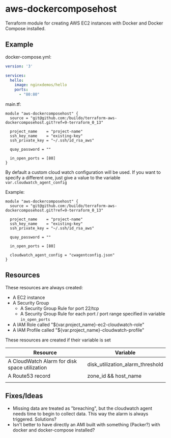 # aws-dockercomposehost

Terraform module for creating AWS EC2 instances with Docker and Docker Compose installed.

## Example

docker-compose.yml:
```yaml
version: '3'

services:
  hello:
    image: nginxdemos/hello
    ports:
      - "80:80"
```

main.tf:
```hcl
module "aws-dockercomposehost" {
  source = "git@github.com:/buildo/terraform-aws-dockercomposehost.git?ref=9-terraform_0_13"

  project_name    = "project-name"
  ssh_key_name    = "existing-key"
  ssh_private_key = "~/.ssh/id_rsa_aws"

  quay_password = ""

  in_open_ports = [80]
}

```

By default a custom cloud watch configuration will be used.
If you want to specify a different one, just give a value to the variable `var.cloudwatch_agent_config`

Example:

```hcl
module "aws-dockercomposehost" {
  source = "git@github.com:/buildo/terraform-aws-dockercomposehost.git?ref=9-terraform_0_13"

  project_name    = "project-name"
  ssh_key_name    = "existing-key"
  ssh_private_key = "~/.ssh/id_rsa_aws"

  quay_password = ""

  in_open_ports = [80]

  cloudwatch_agent_config = "cwagentconfig.json"
}
```

## Resources

These resources are always created:
- A EC2 instance
- A Security Group
    - A Security Group Rule for port 22/tcp
    - A Security Group Rule for each port / port range specified in variable `in_open_ports`
- A IAM Role called "${var.project_name}-ec2-cloudwatch-role"
- A IAM Profile called "${var.project_name}-cloudwatch-profile"

These resources are created if their variable is set

| Resource | Variable |
|---|---|
| A CloudWatch Alarm for disk space utilization | disk_utilization_alarm_threshold |
| A Route53 record | zone_id && host_name |
|   |   |

## Fixes/Ideas

- Missing data are treated as "breaching", but the cloudwatch agent needs time to begin to collect data. This way the alarm is always triggered. Solutions?
- Isn't better to have directly an AMI built with something (Packer?) with docker and docker-compose installed?
